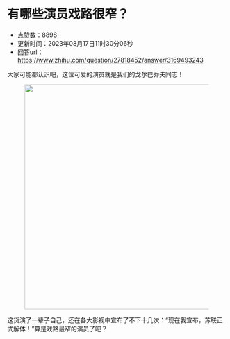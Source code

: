 # 有哪些演员戏路很窄？
- 点赞数：8898
- 更新时间：2023年08月17日11时30分06秒
- 回答url：https://www.zhihu.com/question/27818452/answer/3169493243
<body>
 <p data-pid="91PBwTwJ">大家可能都认识吧，这位可爱的演员就是我们的戈尔巴乔夫同志！</p>
 <figure data-size="normal">
  <img src="https://picx.zhimg.com/50/v2-340c7b2deff39b21740fce27de3bba37_720w.jpg?source=1940ef5c" data-rawwidth="518" data-rawheight="346" data-size="normal" data-original-token="v2-cf3a044de4e9eef3c999bb38a49b5c80" data-default-watermark-src="https://picx.zhimg.com/50/v2-5edec60cc5c008ba33b30eb44b901c06_720w.jpg?source=1940ef5c" class="origin_image zh-lightbox-thumb" width="518" data-original="https://pica.zhimg.com/v2-340c7b2deff39b21740fce27de3bba37_r.jpg?source=1940ef5c">
 </figure>
 <p data-pid="YcvTc1Bh">这货演了一辈子自己，还在各大影视中宣布了不下十几次：“现在我宣布，苏联正式解体！”算是戏路最窄的演员了吧？</p>
 <p></p>
</body>